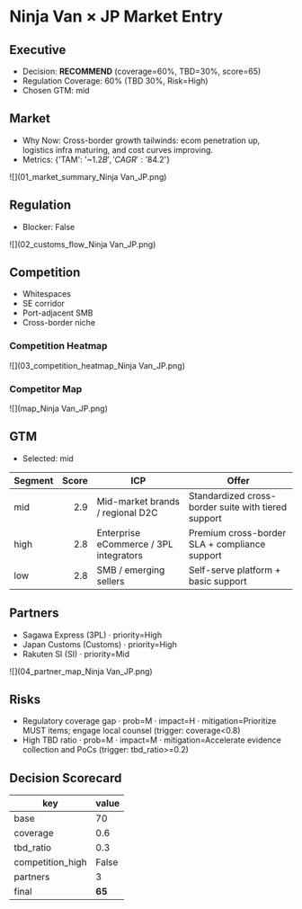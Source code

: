 # Ninja Van × JP Market Entry
## Executive
- Decision: **RECOMMEND** (coverage=60%, TBD=30%, score=65)
- Regulation Coverage: 60% (TBD 30%, Risk=High)
- Chosen GTM: mid

## Market
- Why Now: Cross-border growth tailwinds: ecom penetration up, logistics infra maturing, and cost curves improving.
- Metrics: {'TAM': '~$1.2B', 'CAGR': '8%', 'Ecom Penetration': '34%', 'Infra Score': '78', 'Avg Ship Cost': '$4.2'}

![](01_market_summary_Ninja Van_JP.png)


## Regulation
- Blocker: False

![](02_customs_flow_Ninja Van_JP.png)


## Competition
- Whitespaces
- SE corridor
- Port-adjacent SMB
- Cross-border niche


### Competition Heatmap
![](03_competition_heatmap_Ninja Van_JP.png)


### Competitor Map
![](map_Ninja Van_JP.png)


## GTM
- Selected: mid

| Segment | Score | ICP | Offer |
|---|---:|---|---|
| mid | 2.9 | Mid-market brands / regional D2C | Standardized cross-border suite with tiered support |
| high | 2.8 | Enterprise eCommerce / 3PL integrators | Premium cross-border SLA + compliance support |
| low | 2.8 | SMB / emerging sellers | Self-serve platform + basic support |


## Partners
- Sagawa Express (3PL) · priority=High
- Japan Customs (Customs) · priority=High
- Rakuten SI (SI) · priority=Mid


![](04_partner_map_Ninja Van_JP.png)


## Risks
- Regulatory coverage gap · prob=M · impact=H · mitigation=Prioritize MUST items; engage local counsel (trigger: coverage<0.8)
- High TBD ratio · prob=M · impact=M · mitigation=Accelerate evidence collection and PoCs (trigger: tbd_ratio>=0.2)


## Decision Scorecard
| key | value |
|---|---|
| base | 70 |
| coverage | 0.6 |
| tbd_ratio | 0.3 |
| competition_high | False |
| partners | 3 |
| final | **65** |